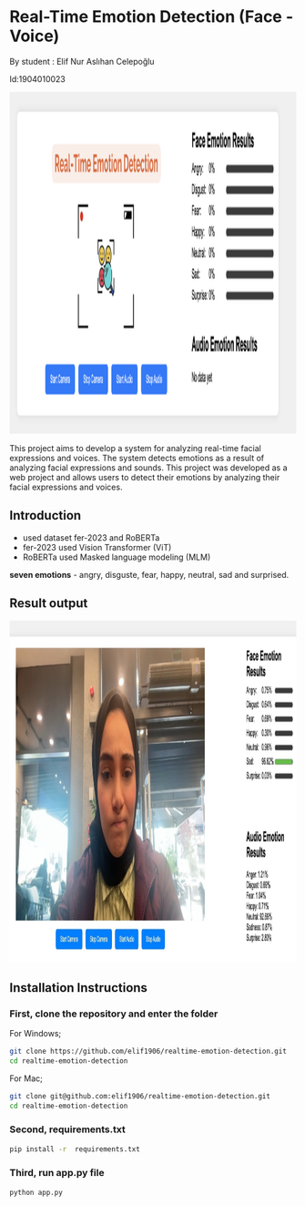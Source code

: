 # Real-Time Emotion Detection (Face - Voice)

By student : Elif Nur Aslıhan Celepoğlu

Id:1904010023

<img src="image.png" alt="alt text" width="900" height="600">



This project aims to develop a system for analyzing real-time facial expressions and voices. The system detects emotions as a result of analyzing facial expressions and sounds. 
This project was developed as a web project and allows users to detect their emotions by analyzing their facial expressions and voices.

## Introduction

- used dataset fer-2023 and RoBERTa
- fer-2023 used Vision Transformer (ViT)
- RoBERTa used Masked language modeling (MLM) 

**seven emotions** - angry, disguste, fear, happy, neutral, sad and surprised.

## Result output 
<img src="result.png" alt="alt text" width="900" height="600">

## Installation Instructions

### First, clone the repository and enter the folder

For Windows;
```bash
git clone https://github.com/elif1906/realtime-emotion-detection.git
cd realtime-emotion-detection
```
 For Mac;
 ```bash
git clone git@github.com:elif1906/realtime-emotion-detection.git
cd realtime-emotion-detection
```
### Second, requirements.txt


```bash
pip install -r  requirements.txt
```

### Third, run app.py file
```bash
python app.py
```
